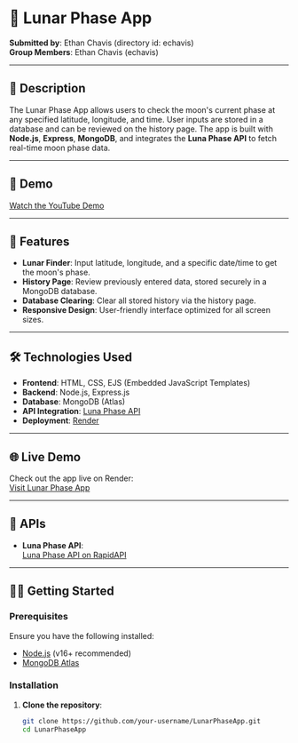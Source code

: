 # 🌙 Lunar Phase App

**Submitted by**: Ethan Chavis (directory id: echavis)  
**Group Members**: Ethan Chavis (echavis)  

---

## 📖 Description

The Lunar Phase App allows users to check the moon's current phase at any specified latitude, longitude, and time. User inputs are stored in a database and can be reviewed on the history page. The app is built with **Node.js**, **Express**, **MongoDB**, and integrates the **Luna Phase API** to fetch real-time moon phase data.

---

## 🎥 Demo

[Watch the YouTube Demo](https://www.youtube.com/watch?v=B0TXD0zgHwA)

---

## 🚀 Features

- **Lunar Finder**: Input latitude, longitude, and a specific date/time to get the moon's phase.
- **History Page**: Review previously entered data, stored securely in a MongoDB database.
- **Database Clearing**: Clear all stored history via the history page.
- **Responsive Design**: User-friendly interface optimized for all screen sizes.

---

## 🛠️ Technologies Used

- **Frontend**: HTML, CSS, EJS (Embedded JavaScript Templates)
- **Backend**: Node.js, Express.js
- **Database**: MongoDB (Atlas)
- **API Integration**: [Luna Phase API](https://rapidapi.com/carter383/api/luna-phase)
- **Deployment**: [Render](https://lunarphaseapp.onrender.com/)

---

## 🌐 Live Demo

Check out the app live on Render:  
[Visit Lunar Phase App](https://lunarphaseapp.onrender.com/)

---

## 📡 APIs

- **Luna Phase API**:  
  [Luna Phase API on RapidAPI](https://rapidapi.com/carter383/api/luna-phase)

---

## 🧑‍💻 Getting Started

### Prerequisites
Ensure you have the following installed:
- [Node.js](https://nodejs.org/) (v16+ recommended)
- [MongoDB Atlas](https://www.mongodb.com/cloud/atlas)

### Installation

1. **Clone the repository**:
   ```bash
   git clone https://github.com/your-username/LunarPhaseApp.git
   cd LunarPhaseApp